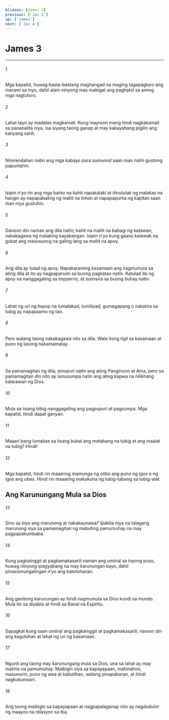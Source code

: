 ```yaml
---
Aliases: [James 3]
previous: ['Jas 2']
up: ['James']
next: ['Jas 4']
---
```

# James 3

***






















###### 1 










Mga kapatid, huwag basta-bastang maghangad na maging tagapagturo ang marami sa inyo, dahil alam ninyong mas mabigat ang paghatol sa aming mga nagtuturo. 





















###### 2 










Lahat tayo ay madalas magkamali. Kung mayroon mang hindi nagkakamali sa pananalita niya, isa siyang taong ganap at may kakayahang pigilin ang kanyang sarili. 





















###### 3 










Nirerendahan natin ang mga kabayo para sumunod saan man natin gustong papuntahin. 





















###### 4 










Isipin nʼyo rin ang mga barko na kahit napakalaki at itinutulak ng malakas na hangin ay napapabaling ng maliit na timon at napapapunta ng kapitan saan man niya gustuhin. 





















###### 5 










Ganoon din naman ang dila natin; kahit na maliit na bahagi ng katawan, nakakagawa ng malaking kayabangan. Isipin nʼyo kung gaano kalawak na gubat ang masusunog na galing lang sa maliit na apoy. 





















###### 6 










Ang dila ay tulad ng apoy. Napakaraming kasamaan ang nagmumula sa ating dila at ito ay nagpaparumi sa buong pagkatao natin. Katulad ito ng apoy na nanggagaling sa impyerno, at sumisira sa buong buhay natin. 





















###### 7 










Lahat ng uri ng hayop na lumalakad, lumilipad, gumagapang o nakatira sa tubig ay napapaamo ng tao. 





















###### 8 










Pero walang taong nakakagawa nito sa dila. Wala itong tigil sa kasamaan at puno ng lasong nakamamatay. 





















###### 9 










Sa pamamagitan ng dila, pinupuri natin ang ating Panginoon at Ama, pero sa pamamagitan din nito ay isinusumpa natin ang ating kapwa na nilikhang kalarawan ng Dios. 





















###### 10 










Mula sa iisang bibig nanggagaling ang pagpupuri at pagsumpa. Mga kapatid, hindi dapat ganyan. 





















###### 11 










Maaari bang lumabas sa iisang bukal ang matabang na tubig at ang maalat na tubig? Hindi! 





















###### 12 










Mga kapatid, hindi rin maaaring mamunga ng olibo ang puno ng igos o ng igos ang ubas. Hindi rin maaaring makakuha ng tubig-tabang sa tubig-alat.

## Ang Karunungang Mula sa Dios 





















###### 13 










Sino sa inyo ang marunong at nakakaunawa? Ipakita niya na talagang marunong siya sa pamamagitan ng mabuting pamumuhay na may pagpapakumbaba. 





















###### 14 










Kung pagkainggit at pagkamakasarili naman ang umiiral sa inyong puso, huwag ninyong ipagyabang na may karunungan kayo, dahil pinasisinungalingan nʼyo ang katotohanan. 





















###### 15 










Ang ganitong karunungan ay hindi nagmumula sa Dios kundi sa mundo. Mula ito sa diyablo at hindi sa Banal na Espiritu. 





















###### 16 










Sapagkat kung saan umiiral ang pagkainggit at pagkamakasarili, naroon din ang kaguluhan at lahat ng uri ng kasamaan. 





















###### 17 










Ngunit ang taong may karunungang mula sa Dios, una sa lahat ay may malinis na pamumuhay. Maibigin siya sa kapayapaan, mahinahon, masunurin, puno ng awa at kabutihan, walang pinapaboran, at hindi nagkukunwari. 





















###### 18 










Ang taong maibigin sa kapayapaan at nagpapalaganap nito ay nagdudulot ng maayos na relasyon sa iba.
